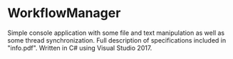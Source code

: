 # WorkflowManager
Simple console application with some file and text manipulation as well as some thread synchronization.
Full description of specifications included in "info.pdf". 
Written in C# using Visual Studio 2017.

